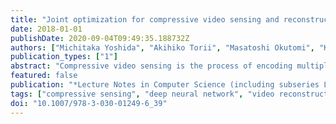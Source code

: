 ```yaml
---
title: "Joint optimization for compressive video sensing and reconstruction under hardware constraints"
date: 2018-01-01
publishDate: 2020-09-04T09:49:35.188732Z
authors: ["Michitaka Yoshida", "Akihiko Torii", "Masatoshi Okutomi", "Kenta Endo", "Yukinobu Sugiyama", "Rin Ichiro Taniguchi", "Hajime Nagahara"]
publication_types: ["1"]
abstract: "Compressive video sensing is the process of encoding multiple sub-frames into a single frame with controlled sensor exposures and reconstructing the sub-frames from the single compressed frame. It is known that spatially and temporally random exposures provide the most balanced compression in terms of signal recovery. However, sensors that achieve a fully random exposure on each pixel cannot be easily realized in practice because the circuit of the sensor becomes complicated and incompatible with the sensitivity and resolution. Therefore, it is necessary to design an exposure pattern by considering the constraints enforced by hardware. In this paper, we propose a method of jointly optimizing the exposure patterns of compressive sensing and the reconstruction framework under hardware constraints. By conducting a simulation and actual experiments, we demonstrated that the proposed framework can reconstruct multiple sub-frame images with higher quality."
featured: false
publication: "*Lecture Notes in Computer Science (including subseries Lecture Notes in Artificial Intelligence and Lecture Notes in Bioinformatics)*"
tags: ["compressive sensing", "deep neural network", "video reconstruction"]
doi: "10.1007/978-3-030-01249-6_39"
---
```


